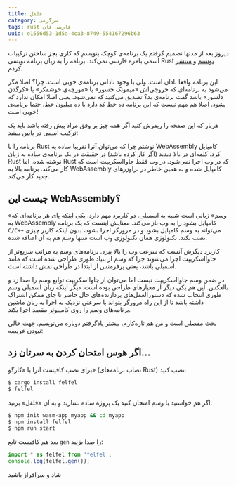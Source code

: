 ```yaml
---
title: فلفل
category: سرگرمی
tags: rust فارسی فان
uuid: e1556d53-1d5a-4ca3-8749-554167296b63
---
```

دیروز بعد از مدتها تصمیم گرفتم یک برنامه‌ی کوچک بنویسم که کاری بجز ساختن ترکیبات اسمی بامزه فارسی نمی‌کند. برنامه را به زبان برنامه نویسی Rust [نوشتم] و [منتشر] کردم.

این برنامه واقعا نادان است. ولی با وجود نادانی برنامه‌ی خوبی است. چرا؟ اصلا مگر می‌شود به برنامه‌ای که خروجی‌اش «میمونک جسور» یا «مورچه‌ی خوشفکر» یا «کرگدن دلسوز» باشد گفت برنامه‌ی بد؟ تصدیق می‌کنید که نمی‌شود. یعنی اصلا امکان ندارد که بشود. اصلا هم مهم نیست که این برنامه ده خط کد دارد یا ده میلیون خط. حتما برنامه‌ی خوبی است!

هربار که این صفحه را ریفرش کنید اگر همه چیز بر وفق مراد پیش رفته باشد باید یک ترکیب اسمی در پایین ببینید:

<p id="wasm-demo-1" style="text-align:center;font-size:3em;margin: 0; font-family: inherit;"></p>

<script type="module">
  import init, { gen, gen_id } from './assets/wasm/felfel/felfel.js';
  async function run() {
    await init();
    let name = gen();
		document.getElementById("wasm-demo-1").innerHTML += name;
    if (name.length == 0)
      throw new Error("wasm addition doesn't work!");
  }
  run();
</script>

برنامه را با Rust نوشتم چرا که می‌توان آنرا تقریبا ساده به WebAssembly کامپایل کرد. کلمه‌ای در بالا دیدید (اگر کار کرده باشد) در حقیقت در یک برنامه‌ی ساده به زبان Rust نوشته شده. اما Rust که در وب اجرا نمی‌شود. در وب فقط جاوااسکریپت است که کار می‌کند. برنامه بالا به WebAssembly کامپایل شده و به همین خاطر در براوزرهای جدید کار می‌کند. 


## چیست این WebAssembly؟
«وسم» زبانی است شبیه به اسمبلی. دو کاربرد مهم دارد. یکی اینکه پای هر برنامه‌ای که به WebAssembly کامپایل بشود را به وب باز می‌کند. معنایش اینست که یک برنامه `C/C++` می‌تواند به وسم کامپایل بشود و در مرورگر اجرا بشود، بدون اینکه کاربر چیزی نصب بکند. تکنولوژی همان تکنولوژی وب است منتها وسم هم به آن اضافه شده.

کاربرد دیگرش آنست که سرعت وب را بالا ببرد. برنامه‌های وسم به مراتب سریع‌تر از جاوااسکریپت اجرا می‌شوند چرا که وسم از بنیاد طوری طراحی شده است که مانند اسمبلی باشد، یعنی پرفرمنس از ابتدا در طراحی نقش داشته است.

در ضمن وسم جاوااسکریپت نیست اما می‌توان از جاوااسکریپت توابع وسم را صدا زد و بالعکس. این هم یکی دیگر از معیارهای طراحی بوده است. دیگر اینکه زبان اسمبلی وسم طوری انتخاب شده که دستورالعمل‌های پردازنده‌های حال حاضر تا جای ممکن اشتراک داشته باشد تا از این راه مرورگر بتواند با سرعتی نزدیک به اجرا به زبان ماشین برنامه‌های وسم را روی کامپیوتر مقصد اجرا بکند.

بحث مفصلی است و من هم تازه‌کارم. بیشتر یادگرفتم دوباره می‌نویسم. جهت خالی نبودن عریضه:

## اگر هوس امتحان کردن به سرتان زد...
برای نصب کافیست آنرا با «کارگو» (نصاب برنامه‌های Rust) نصب کنید:

```bash
$ cargo install felfel
$ felfel
```

اگر هم خواستید با وسم امتحان کنید یک پروژه ساده بسازید و به آن «فلفل» بزنید:

```bash
$ npm init wasm-app myapp && cd myapp
$ npm install felfel
$ npm run start
```

بعد هم کافیست تابع `gen` را صدا بزنید:

```javascript
import * as felfel from 'felfel';
console.log(felfel.gen());
```
شاد و سرافراز باشید


[نوشتم]: https://github.com/mehdisadeghi/felfel
[منتشر]: https://crates.io/crates/felfel
